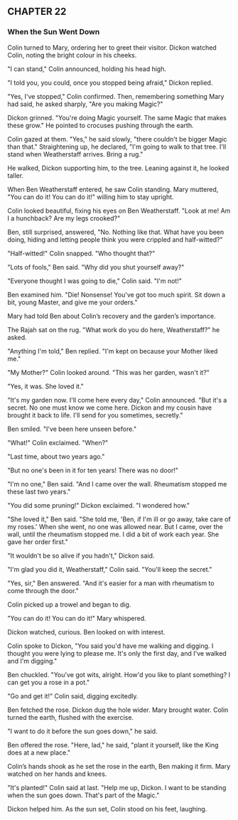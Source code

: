 ## CHAPTER 22
### When the Sun Went Down
Colin turned to Mary, ordering her to greet their visitor. Dickon watched Colin, noting the bright colour in his cheeks.

"I can stand," Colin announced, holding his head high.

"I told you, you could, once you stopped being afraid," Dickon replied.

"Yes, I've stopped," Colin confirmed. Then, remembering something Mary had said, he asked sharply, "Are you making Magic?"

Dickon grinned. "You're doing Magic yourself. The same Magic that makes these grow." He pointed to crocuses pushing through the earth.

Colin gazed at them. "Yes," he said slowly, "there couldn't be bigger Magic than that." Straightening up, he declared, "I'm going to walk to that tree. I'll stand when Weatherstaff arrives. Bring a rug."

He walked, Dickon supporting him, to the tree. Leaning against it, he looked taller.

When Ben Weatherstaff entered, he saw Colin standing. Mary muttered, "You can do it! You can do it!" willing him to stay upright.

Colin looked beautiful, fixing his eyes on Ben Weatherstaff. "Look at me! Am I a hunchback? Are my legs crooked?"

Ben, still surprised, answered, "No. Nothing like that. What have you been doing, hiding and letting people think you were crippled and half-witted?"

"Half-witted!" Colin snapped. "Who thought that?"

"Lots of fools," Ben said. "Why did you shut yourself away?"

"Everyone thought I was going to die," Colin said. "I'm not!"

Ben examined him. "Die! Nonsense! You've got too much spirit. Sit down a bit, young Master, and give me your orders."

Mary had told Ben about Colin’s recovery and the garden’s importance.

The Rajah sat on the rug. "What work do you do here, Weatherstaff?" he asked.

"Anything I'm told," Ben replied. "I'm kept on because your Mother liked me."

"My Mother?" Colin looked around. "This was her garden, wasn't it?"

"Yes, it was. She loved it."

"It's my garden now. I'll come here every day," Colin announced. "But it's a secret. No one must know we come here. Dickon and my cousin have brought it back to life. I'll send for you sometimes, secretly."

Ben smiled. "I've been here unseen before."

"What!" Colin exclaimed. "When?"

"Last time, about two years ago."

"But no one's been in it for ten years! There was no door!"

"I'm no one," Ben said. "And I came over the wall. Rheumatism stopped me these last two years."

"You did some pruning!" Dickon exclaimed. "I wondered how."

"She loved it," Ben said. "She told me, 'Ben, if I'm ill or go away, take care of my roses.' When she went, no one was allowed near. But I came, over the wall, until the rheumatism stopped me. I did a bit of work each year. She gave her order first."

"It wouldn't be so alive if you hadn't," Dickon said.

"I'm glad you did it, Weatherstaff," Colin said. "You'll keep the secret."

"Yes, sir," Ben answered. "And it's easier for a man with rheumatism to come through the door."

Colin picked up a trowel and began to dig.

"You can do it! You can do it!" Mary whispered.

Dickon watched, curious. Ben looked on with interest.

Colin spoke to Dickon, "You said you'd have me walking and digging. I thought you were lying to please me. It's only the first day, and I've walked and I'm digging."

Ben chuckled. "You've got wits, alright. How'd you like to plant something? I can get you a rose in a pot."

"Go and get it!" Colin said, digging excitedly.

Ben fetched the rose. Dickon dug the hole wider. Mary brought water. Colin turned the earth, flushed with the exercise.

"I want to do it before the sun goes down," he said.

Ben offered the rose. "Here, lad," he said, "plant it yourself, like the King does at a new place."

Colin’s hands shook as he set the rose in the earth, Ben making it firm. Mary watched on her hands and knees.

"It's planted!" Colin said at last. "Help me up, Dickon. I want to be standing when the sun goes down. That's part of the Magic."

Dickon helped him. As the sun set, Colin stood on his feet, laughing.